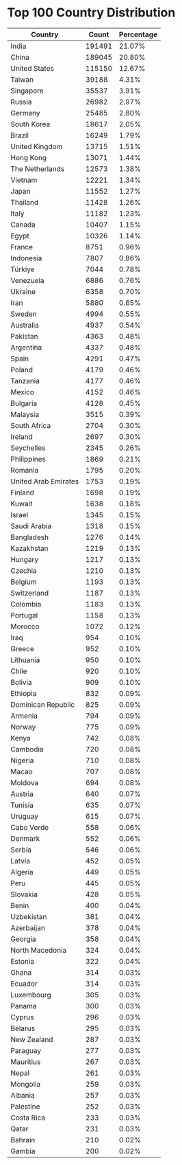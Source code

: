 # Top 100 Country Distribution
| Country | Count | Percentage |
|----|----|----|
| India | 191491 | 21.07% |
| China | 189045 | 20.80% |
| United States | 115150 | 12.67% |
| Taiwan | 39188 | 4.31% |
| Singapore | 35537 | 3.91% |
| Russia | 26982 | 2.97% |
| Germany | 25485 | 2.80% |
| South Korea | 18617 | 2.05% |
| Brazil | 16249 | 1.79% |
| United Kingdom | 13715 | 1.51% |
| Hong Kong | 13071 | 1.44% |
| The Netherlands | 12573 | 1.38% |
| Vietnam | 12221 | 1.34% |
| Japan | 11552 | 1.27% |
| Thailand | 11428 | 1.26% |
| Italy | 11182 | 1.23% |
| Canada | 10407 | 1.15% |
| Egypt | 10326 | 1.14% |
| France | 8751 | 0.96% |
| Indonesia | 7807 | 0.86% |
| Türkiye | 7044 | 0.78% |
| Venezuela | 6886 | 0.76% |
| Ukraine | 6358 | 0.70% |
| Iran | 5880 | 0.65% |
| Sweden | 4994 | 0.55% |
| Australia | 4937 | 0.54% |
| Pakistan | 4363 | 0.48% |
| Argentina | 4337 | 0.48% |
| Spain | 4291 | 0.47% |
| Poland | 4179 | 0.46% |
| Tanzania | 4177 | 0.46% |
| Mexico | 4152 | 0.46% |
| Bulgaria | 4128 | 0.45% |
| Malaysia | 3515 | 0.39% |
| South Africa | 2704 | 0.30% |
| Ireland | 2697 | 0.30% |
| Seychelles | 2345 | 0.26% |
| Philippines | 1869 | 0.21% |
| Romania | 1795 | 0.20% |
| United Arab Emirates | 1753 | 0.19% |
| Finland | 1698 | 0.19% |
| Kuwait | 1638 | 0.18% |
| Israel | 1345 | 0.15% |
| Saudi Arabia | 1318 | 0.15% |
| Bangladesh | 1276 | 0.14% |
| Kazakhstan | 1219 | 0.13% |
| Hungary | 1217 | 0.13% |
| Czechia | 1210 | 0.13% |
| Belgium | 1193 | 0.13% |
| Switzerland | 1187 | 0.13% |
| Colombia | 1183 | 0.13% |
| Portugal | 1158 | 0.13% |
| Morocco | 1072 | 0.12% |
| Iraq | 954 | 0.10% |
| Greece | 952 | 0.10% |
| Lithuania | 950 | 0.10% |
| Chile | 920 | 0.10% |
| Bolivia | 909 | 0.10% |
| Ethiopia | 832 | 0.09% |
| Dominican Republic | 825 | 0.09% |
| Armenia | 794 | 0.09% |
| Norway | 775 | 0.09% |
| Kenya | 742 | 0.08% |
| Cambodia | 720 | 0.08% |
| Nigeria | 710 | 0.08% |
| Macao | 707 | 0.08% |
| Moldova | 694 | 0.08% |
| Austria | 640 | 0.07% |
| Tunisia | 635 | 0.07% |
| Uruguay | 615 | 0.07% |
| Cabo Verde | 558 | 0.06% |
| Denmark | 552 | 0.06% |
| Serbia | 546 | 0.06% |
| Latvia | 452 | 0.05% |
| Algeria | 449 | 0.05% |
| Peru | 445 | 0.05% |
| Slovakia | 428 | 0.05% |
| Benin | 400 | 0.04% |
| Uzbekistan | 381 | 0.04% |
| Azerbaijan | 378 | 0.04% |
| Georgia | 358 | 0.04% |
| North Macedonia | 324 | 0.04% |
| Estonia | 322 | 0.04% |
| Ghana | 314 | 0.03% |
| Ecuador | 314 | 0.03% |
| Luxembourg | 305 | 0.03% |
| Panama | 300 | 0.03% |
| Cyprus | 296 | 0.03% |
| Belarus | 295 | 0.03% |
| New Zealand | 287 | 0.03% |
| Paraguay | 277 | 0.03% |
| Mauritius | 267 | 0.03% |
| Nepal | 261 | 0.03% |
| Mongolia | 259 | 0.03% |
| Albania | 257 | 0.03% |
| Palestine | 252 | 0.03% |
| Costa Rica | 233 | 0.03% |
| Qatar | 231 | 0.03% |
| Bahrain | 210 | 0.02% |
| Gambia | 200 | 0.02% |
